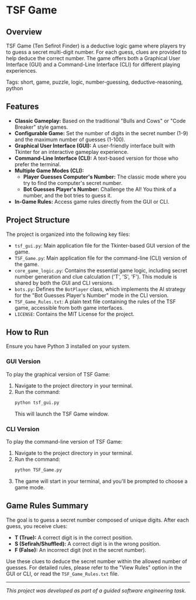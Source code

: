 # TSF Game

## Overview

TSF Game (Ten Sefirot Finder) is a deductive logic game where players try to guess a secret multi-digit number. For each guess, clues are provided to help deduce the correct number. The game offers both a Graphical User Interface (GUI) and a Command-Line Interface (CLI) for different playing experiences.

Tags: short, game, puzzle, logic, number-guessing, deductive-reasoning, python

## Features

*   **Classic Gameplay:** Based on the traditional "Bulls and Cows" or "Code Breaker" style games.
*   **Configurable Game:** Set the number of digits in the secret number (1-9) and the maximum number of guesses (1-100).
*   **Graphical User Interface (GUI):** A user-friendly interface built with Tkinter for an interactive gameplay experience.
*   **Command-Line Interface (CLI):** A text-based version for those who prefer the terminal.
*   **Multiple Game Modes (CLI):**
    *   **Player Guesses Computer's Number:** The classic mode where you try to find the computer's secret number.
    *   **Bot Guesses Player's Number:** Challenge the AI! You think of a number, and the bot tries to guess it.
*   **In-Game Rules:** Access game rules directly from the GUI or CLI.

## Project Structure

The project is organized into the following key files:

*   `tsf_gui.py`: Main application file for the Tkinter-based GUI version of the game.
*   `TSF_Game.py`: Main application file for the command-line (CLI) version of the game.
*   `core_game_logic.py`: Contains the essential game logic, including secret number generation and clue calculation ('T', 'S', 'F'). This module is shared by both the GUI and CLI versions.
*   `bots.py`: Defines the `BotPlayer` class, which implements the AI strategy for the "Bot Guesses Player's Number" mode in the CLI version.
*   `TSF_Game_Rules.txt`: A plain text file containing the rules of the TSF game, accessible from both game interfaces.
*   `LICENSE`: Contains the MIT License for the project.

## How to Run

Ensure you have Python 3 installed on your system.

### GUI Version

To play the graphical version of TSF Game:

1.  Navigate to the project directory in your terminal.
2.  Run the command:
    ```bash
    python tsf_gui.py
    ```
    This will launch the TSF Game window.

### CLI Version

To play the command-line version of TSF Game:

1.  Navigate to the project directory in your terminal.
2.  Run the command:
    ```bash
    python TSF_Game.py
    ```
3.  The game will start in your terminal, and you'll be prompted to choose a game mode.

## Game Rules Summary

The goal is to guess a secret number composed of unique digits. After each guess, you receive clues:

*   **T (True):** A correct digit is in the correct position.
*   **S (Sefirah/Shuffled):** A correct digit is in the wrong position.
*   **F (False):** An incorrect digit (not in the secret number).

Use these clues to deduce the secret number within the allowed number of guesses. For detailed rules, please refer to the "View Rules" option in the GUI or CLI, or read the `TSF_Game_Rules.txt` file.

---
*This project was developed as part of a guided software engineering task.*
